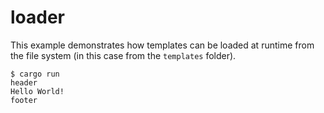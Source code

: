 # loader

This example demonstrates how templates can be loaded at runtime from
the file system (in this case from the `templates` folder).

```console
$ cargo run
header
Hello World!
footer
```

